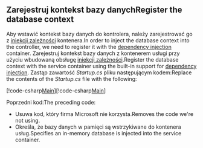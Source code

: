 ## <a name="register-the-database-context"></a><span data-ttu-id="529cd-101">Zarejestruj kontekst bazy danych</span><span class="sxs-lookup"><span data-stu-id="529cd-101">Register the database context</span></span>

<span data-ttu-id="529cd-102">Aby wstawić kontekst bazy danych do kontrolera, należy zarejestrować go z [iniekcji zależności](xref:fundamentals/dependency-injection) kontenera.</span><span class="sxs-lookup"><span data-stu-id="529cd-102">In order to inject the database context into the controller, we need to register it with the [dependency injection](xref:fundamentals/dependency-injection) container.</span></span> <span data-ttu-id="529cd-103">Zarejestruj kontekst bazy danych z kontenerem usługi przy użyciu wbudowaną obsługę [iniekcji zależności](xref:fundamentals/dependency-injection).</span><span class="sxs-lookup"><span data-stu-id="529cd-103">Register the database context with the service container using the built-in support for [dependency injection](xref:fundamentals/dependency-injection).</span></span> <span data-ttu-id="529cd-104">Zastąp zawartość *Startup.cs* pliku następującym kodem:</span><span class="sxs-lookup"><span data-stu-id="529cd-104">Replace the contents of the *Startup.cs* file with the following:</span></span>

<span data-ttu-id="529cd-105">[!code-csharp[Main](../../tutorials/first-web-api/sample/TodoApi/Startup.cs?highlight=2,4,12)]</span><span class="sxs-lookup"><span data-stu-id="529cd-105">[!code-csharp[Main](../../tutorials/first-web-api/sample/TodoApi/Startup.cs?highlight=2,4,12)]</span></span>

<span data-ttu-id="529cd-106">Poprzedni kod:</span><span class="sxs-lookup"><span data-stu-id="529cd-106">The preceding code:</span></span>

* <span data-ttu-id="529cd-107">Usuwa kod, który firma Microsoft nie korzysta.</span><span class="sxs-lookup"><span data-stu-id="529cd-107">Removes the code we're not using.</span></span>
* <span data-ttu-id="529cd-108">Określa, że bazy danych w pamięci są wstrzykiwane do kontenera usług.</span><span class="sxs-lookup"><span data-stu-id="529cd-108">Specifies an in-memory database is injected into the service container.</span></span>
